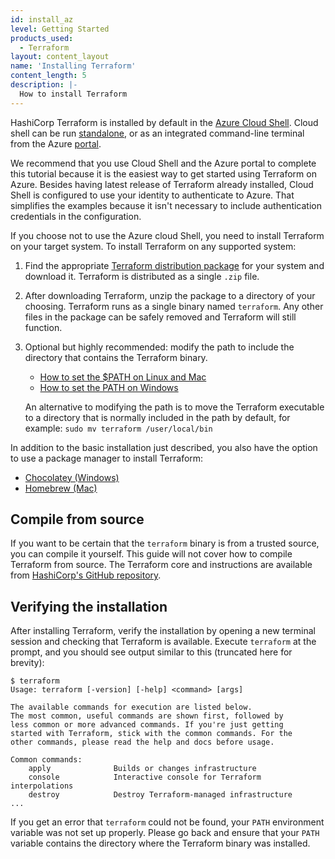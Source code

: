 ```yaml
---
id: install_az
level: Getting Started
products_used:
  - Terraform
layout: content_layout
name: 'Installing Terraform'
content_length: 5
description: |-
  How to install Terraform
---
```


HashiCorp Terraform is installed by default in the [Azure Cloud Shell][az-cs]. Cloud shell can be run [standalone](https://shell.azure.com/), or as an integrated command-line terminal from the Azure [portal](https://portal.azure.com). 

We recommend that you use Cloud Shell and the Azure portal to complete this tutorial because it is the easiest way to get started using Terraform on Azure. Besides having latest release of Terraform already installed, Cloud Shell is configured to use your identity to authenticate to Azure. That simplifies the examples because it isn't necessary to include authentication credentials in the configuration. 

If you choose not to use the Azure cloud Shell, you need to install Terraform on your target system. To install Terraform on any supported system:

1. Find the appropriate [Terraform distribution package][tf-binaries] for your system and download it. Terraform is distributed as a single `.zip` file.
1. After downloading Terraform, unzip the package to a directory of your choosing. Terraform runs as a single binary named `terraform`. Any other files in the package can be safely removed and Terraform will still function.
1. Optional but highly recommended: modify the path to include the directory that contains the Terraform binary.
   - [How to set the \$PATH on Linux and Mac][lin-path]
   - [How to set the PATH on Windows][win-path]

    An alternative to modifying the path is to move the Terraform executable to a directory that is normally included in the path by default, for example:
    `sudo mv terraform /user/local/bin`

In addition to the basic installation just described, you also have the option to use a package manager to install Terraform:
 * [Chocolatey (Windows)](https://chocolatey.org/packages/terraform) 
 * [Homebrew (Mac)](https://formulae.brew.sh/formula/terraform)

## Compile from source

If you want to be certain that the `terraform` binary is from a trusted source, you can compile it yourself. This guide will not cover how to compile Terraform from source. The Terraform core and instructions are available from [HashiCorp's GitHub repository][gh-terraform].

## Verifying the installation

After installing Terraform, verify the installation by opening a new
terminal session and checking that Terraform is available. Execute `terraform` at the prompt, and you should see output similar to this (truncated here for brevity):

```text
$ terraform
Usage: terraform [-version] [-help] <command> [args]

The available commands for execution are listed below.
The most common, useful commands are shown first, followed by
less common or more advanced commands. If you're just getting
started with Terraform, stick with the common commands. For the
other commands, please read the help and docs before usage.

Common commands:
    apply              Builds or changes infrastructure
    console            Interactive console for Terraform interpolations
    destroy            Destroy Terraform-managed infrastructure
...

```

If you get an error that `terraform` could not be found, your `PATH` environment
variable was not set up properly. Please go back and ensure that your `PATH`
variable contains the directory where the Terraform binary was installed.

<!-- links -->

[az-cs]: https://docs.microsoft.com/en-us/azure/cloud-shell/overview
[tf-binaries]: https://www.terraform.io/downloads.html
[tf-vmtemplate]: https://azuremarketplace.microsoft.com/en-us/marketplace/apps/azure-oss.terraform?tab=Overview
[tf-docs]: https://www.terraform.io/docs/index.html
[lin-path]: https://stackoverflow.com/questions/14637979/how-to-permanently-set-path-on-linux
[win-path]: https://stackoverflow.com/questions/1618280/where-can-i-set-path-to-make-exe-on-windows
[gh-terraform]: https://github.com/hashicorp/terraform
